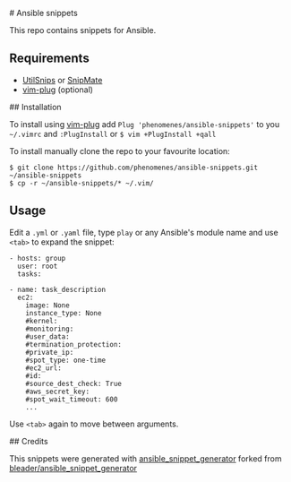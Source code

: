 # Ansible snippets

This repo contains snippets for Ansible.

##  Requirements

* [UtilSnips](https://github.com/SirVer/ultisnips) or [SnipMate](https://github.com/garbas/vim-snipmate)
* [vim-plug](https://github.com/junegunn/vim-plug) (optional)

## Installation

To install using [vim-plug](https://github.com/junegunn/vim-plug) add `Plug 'phenomenes/ansible-snippets'`
to you `~/.vimrc` and `:PlugInstall` or `$ vim +PlugInstall +qall`

To install manually clone the repo to your favourite location:

```
$ git clone https://github.com/phenomenes/ansible-snippets.git ~/ansible-snippets
$ cp -r ~/ansible-snippets/* ~/.vim/
```

## Usage

Edit a `.yml` or `.yaml` file, type `play` or any Ansible's module name and use
`<tab>` to expand the snippet:

```
- hosts: group
  user: root
  tasks:

- name: task_description
  ec2:
    image: None
    instance_type: None
    #kernel:
    #monitoring:
    #user_data:
    #termination_protection:
    #private_ip:
    #spot_type: one-time
    #ec2_url:
    #id:
    #source_dest_check: True
    #aws_secret_key:
    #spot_wait_timeout: 600
    ...
```

Use `<tab>` again to move between arguments.

## Credits

This snippets were generated with [ansible_snippet_generator](https://github.com/phenomenes/ansible_snippet_generator)
forked from [bleader/ansible_snippet_generator](https://github.com/bleader/ansible_snippet_generator)
